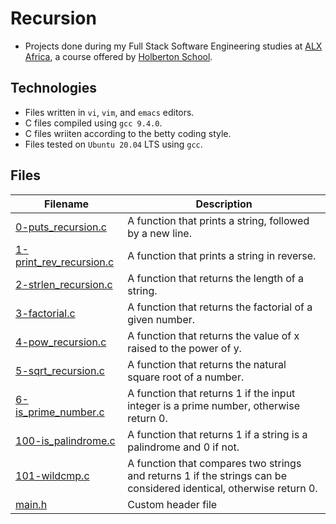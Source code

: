 # Recursion

- Projects done during my Full Stack Software Engineering studies at [ALX Africa](https://www.alxafrica.com/software-engineering-2022/), a course offered by [Holberton School](https://www.holbertonschool.com/).

## Technologies
- Files written in ```vi```, ```vim```, and ```emacs``` editors. 
- C files compiled using ```gcc 9.4.0```.
- C files wriiten according to the betty coding style. 
- Files tested on ```Ubuntu 20.04``` LTS using ```gcc```.

## Files

| Filename  | Description |
| ---  | --- |
|[0-puts_recursion.c](0-puts_recursion.c)|A function that prints a string, followed by a new line.|
|[1-print_rev_recursion.c](1-print_rev_recursion.c)|A function that prints a string in reverse.|
|[2-strlen_recursion.c](2-strlen_recursion.c)|A function that returns the length of a string.|
|[3-factorial.c](3-factorial.c)|A function that returns the factorial of a given number.|
|[4-pow_recursion.c](4-pow_recursion.c)|A function that returns the value of x raised to the power of y.|
|[5-sqrt_recursion.c](5-sqrt_recursion.c)|A function that returns the natural square root of a number.|
|[6-is_prime_number.c](6-is_prime_number.c)|A function that returns 1 if the input integer is a prime number, otherwise return 0.|
|[100-is_palindrome.c](100-is_palindrome.c)|A function that returns 1 if a string is a palindrome and 0 if not.|
|[101-wildcmp.c](101-wildcmp.c)|A function that compares two strings and returns 1 if the strings can be considered identical, otherwise return 0.|
|[main.h](main.h)|Custom header file|
